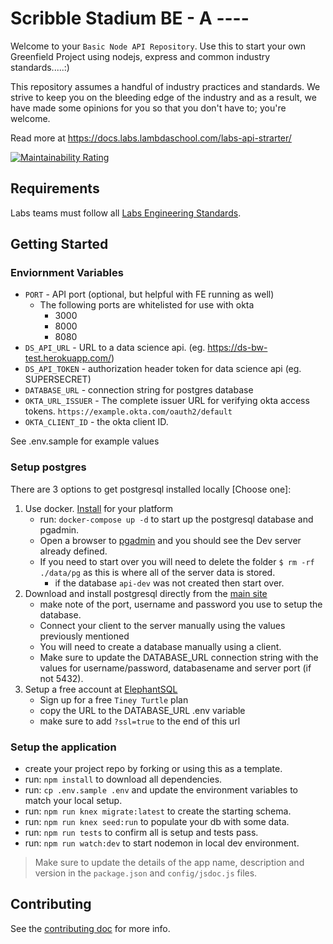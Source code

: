 # Scribble Stadium BE - A ----

Welcome to your `Basic Node API Repository`. Use this to start your own Greenfield Project using nodejs, express and common industry standards.....:)

This repository assumes a handful of industry practices and standards. We strive to keep you on the bleeding edge of the industry and as a result, we have made some opinions for you so that you don't have to; you're welcome.

Read more at <https://docs.labs.lambdaschool.com/labs-api-strarter/>

[![Maintainability Rating](https://sonarcloud.io/api/project_badges/measure?project=labs-api-starter&metric=sqale_rating)](https://sonarcloud.io/dashboard?id=labs-api-starter)

## Requirements

Labs teams must follow all [Labs Engineering Standards](https://labs.lambdaschool.com/topics/node-js/).

## Getting Started

### Enviornment Variables

- `PORT` - API port (optional, but helpful with FE running as well)
  - The following ports are whitelisted for use with okta
    - 3000
    - 8000
    - 8080
- `DS_API_URL` - URL to a data science api. (eg. <https://ds-bw-test.herokuapp.com/>)
- `DS_API_TOKEN` - authorization header token for data science api (eg. SUPERSECRET)
- `DATABASE_URL` - connection string for postgres database
- `OKTA_URL_ISSUER` - The complete issuer URL for verifying okta access tokens. `https://example.okta.com/oauth2/default`
- `OKTA_CLIENT_ID` - the okta client ID.

See .env.sample for example values

### Setup postgres

There are 3 options to get postgresql installed locally [Choose one]:

1. Use docker. [Install](https://docs.docker.com/get-docker/) for your platform
   - run: `docker-compose up -d` to start up the postgresql database and pgadmin.
   - Open a browser to [pgadmin](http://localhost:5050/) and you should see the Dev server already defined.
   - If you need to start over you will need to delete the folder `$ rm -rf ./data/pg` as this is where all of the server data is stored.
     - if the database `api-dev` was not created then start over.
2. Download and install postgresql directly from the [main site](https://www.postgresql.org/download/)
   - make note of the port, username and password you use to setup the database.
   - Connect your client to the server manually using the values previously mentioned
   - You will need to create a database manually using a client.
   - Make sure to update the DATABASE_URL connection string with the values for username/password, databasename and server port (if not 5432).
3. Setup a free account at [ElephantSQL](https://www.elephantsql.com/plans.html)
   - Sign up for a free `Tiney Turtle` plan
   - copy the URL to the DATABASE_URL .env variable
   - make sure to add `?ssl=true` to the end of this url

### Setup the application

- create your project repo by forking or using this as a template.
- run: `npm install` to download all dependencies.
- run: `cp .env.sample .env` and update the environment variables to match your local setup.
- run: `npm run knex migrate:latest` to create the starting schema.
- run: `npm run knex seed:run` to populate your db with some data.
- run: `npm run tests` to confirm all is setup and tests pass.
- run: `npm run watch:dev` to start nodemon in local dev environment.

> Make sure to update the details of the app name, description and version in
> the `package.json` and `config/jsdoc.js` files.

## Contributing

See the [contributing doc](https://github.com/Lambda-School-Labs/labs-api-starter/blob/main/CONTRIBUTING.md)
for more info.
